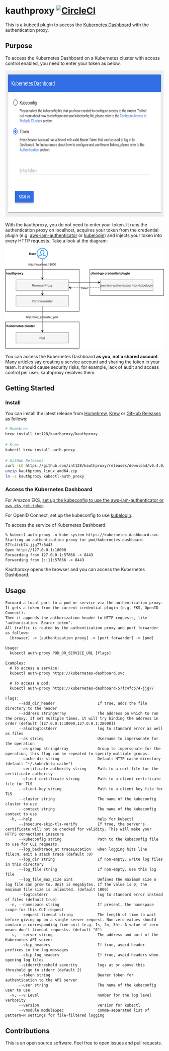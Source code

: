 # kauthproxy [![CircleCI](https://circleci.com/gh/int128/kauthproxy.svg?style=shield)](https://circleci.com/gh/int128/kauthproxy)

This is a kubectl plugin to access the [Kubernetes Dashboard](https://github.com/kubernetes/dashboard) with the authentication proxy.


## Purpose

To access the Kubernetes Dashboard on a Kubernetes cluster with access control enabled, you need to enter your token as below.

<img alt="Entering a token on the Kubernetes Dashboard" src="docs/kubernetes-dashboard-token.png" width="745" height="465">

With the kauthproxy, you do not need to enter your token.
It runs the authentication proxy on localhost, acquires your token from the credential plugin (e.g. [aws-iam-authenticator](https://github.com/kubernetes-sigs/aws-iam-authenticator) or [kubelogin](https://github.com/int128/kubelogin)) and injects your token into every HTTP requests.
Take a look at the diagram:

![diagram](docs/kauthproxy.svg)

You can access the Kubernetes Dashboard **as you, not a shared account**.
Many articles say creating a service account and sharing the token in your team.
It should cause security risks, for example, lack of audit and access control per user.
kauthproxy resolves them.


## Getting Started

### Install

You can install the latest release from [Homebrew](https://brew.sh/), [Krew](https://github.com/kubernetes-sigs/krew) or [GitHub Releases](https://github.com/int128/kauthproxy/releases) as follows:

```sh
# Homebrew
brew install int128/kauthproxy/kauthproxy

# Krew
kubectl krew install auth-proxy

# GitHub Releases
curl -LO https://github.com/int128/kauthproxy/releases/download/v0.4.0/kauthproxy_linux_amd64.zip
unzip kauthproxy_linux_amd64.zip
ln -s kauthproxy kubectl-auth_proxy
```

### Access the Kubernetes Dashboard

For Amazon EKS, [set up the kubeconfig to use the aws-iam-authenticator or `aws eks get-token`](https://docs.aws.amazon.com/eks/latest/userguide/create-kubeconfig.html).

For OpenID Connect, set up the kubeconfig to use [kubelogin](https://github.com/int128/kubelogin).

To access the service of Kubernetes Dashboard:

```
% kubectl auth-proxy -n kube-system https://kubernetes-dashboard.svc
Starting an authentication proxy for pod/kubernetes-dashboard-57fc4fcb74-jjg77:8443
Open http://127.0.0.1:18000
Forwarding from 127.0.0.1:57866 -> 8443
Forwarding from [::1]:57866 -> 8443
```

Kauthproxy opens the browser and you can access the Kubernetes Dashboard.


## Usage

```
Forward a local port to a pod or service via the authentication proxy.
It gets a token from the current credential plugin (e.g. EKS, OpenID Connect).
Then it appends the authorization header to HTTP requests, like "authorization: Bearer token".
All traffic is routed by the authentication proxy and port forwarder as follows:
  [browser] -> [authentication proxy] -> [port forwarder] -> [pod]

Usage:
  kubectl auth-proxy POD_OR_SERVICE_URL [flags]

Examples:
  # To access a service:
  kubectl auth-proxy https://kubernetes-dashboard.svc

  # To access a pod:
  kubectl auth-proxy https://kubernetes-dashboard-57fc4fcb74-jjg77

Flags:
      --add_dir_header                   If true, adds the file directory to the header
      --address stringArray              The address on which to run the proxy. If set multiple times, it will try binding the address in order (default [127.0.0.1:18000,127.0.0.1:28000])
      --alsologtostderr                  log to standard error as well as files
      --as string                        Username to impersonate for the operation
      --as-group stringArray             Group to impersonate for the operation, this flag can be repeated to specify multiple groups.
      --cache-dir string                 Default HTTP cache directory (default "~/.kube/http-cache")
      --certificate-authority string     Path to a cert file for the certificate authority
      --client-certificate string        Path to a client certificate file for TLS
      --client-key string                Path to a client key file for TLS
      --cluster string                   The name of the kubeconfig cluster to use
      --context string                   The name of the kubeconfig context to use
  -h, --help                             help for kubectl
      --insecure-skip-tls-verify         If true, the server's certificate will not be checked for validity. This will make your HTTPS connections insecure
      --kubeconfig string                Path to the kubeconfig file to use for CLI requests.
      --log_backtrace_at traceLocation   when logging hits line file:N, emit a stack trace (default :0)
      --log_dir string                   If non-empty, write log files in this directory
      --log_file string                  If non-empty, use this log file
      --log_file_max_size uint           Defines the maximum size a log file can grow to. Unit is megabytes. If the value is 0, the maximum file size is unlimited. (default 1800)
      --logtostderr                      log to standard error instead of files (default true)
  -n, --namespace string                 If present, the namespace scope for this CLI request
      --request-timeout string           The length of time to wait before giving up on a single server request. Non-zero values should contain a corresponding time unit (e.g. 1s, 2m, 3h). A value of zero means don't timeout requests. (default "0")
  -s, --server string                    The address and port of the Kubernetes API server
      --skip_headers                     If true, avoid header prefixes in the log messages
      --skip_log_headers                 If true, avoid headers when opening log files
      --stderrthreshold severity         logs at or above this threshold go to stderr (default 2)
      --token string                     Bearer token for authentication to the API server
      --user string                      The name of the kubeconfig user to use
  -v, --v Level                          number for the log level verbosity
      --version                          version for kubectl
      --vmodule moduleSpec               comma-separated list of pattern=N settings for file-filtered logging
```


## Contributions

This is an open source software.
Feel free to open issues and pull requests.
